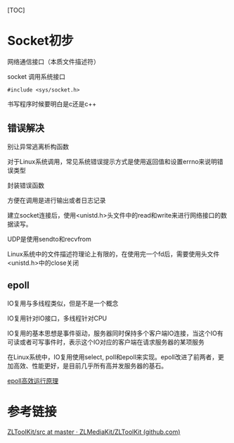 [TOC]





# Socket初步

网络通信接口（本质文件描述符）

socket 调用系统接口

`#include <sys/socket.h>`

书写程序时候要明白是c还是c++



## 错误解决

别让异常逃离析构函数

对于Linux系统调用，常见系统错误提示方式是使用返回值和设置errno来说明错误类型



封装错误函数

方便在调用是进行输出或者日志记录



建立socket连接后，使用<unistd.h>头文件中的read和write来进行网络接口的数据读写。

UDP是使用sendto和recvfrom 



Linux系统中的文件描述符理论上有限的，在使用完一个fd后，需要使用头文件<unistd.h>中的close关闭



## epoll

IO复用与多线程类似，但是不是一个概念

IO复用针对IO接口，多线程针对CPU



IO复用的基本思想是事件驱动，服务器同时保持多个客户端IO连接，当这个IO有可读或者可写事件时，表示这个IO对应的客户端在请求服务器的某项服务



在Linux系统中，IO复用使用select, poll和epoll来实现。epoll改进了前两者，更加高效、性能更好，是目前几乎所有高并发服务器的基石。



[epoll高效运行原理](./epoll高效运行原理.md)



# 参考链接

[ZLToolKit/src at master · ZLMediaKit/ZLToolKit (github.com)](https://github.com/ZLMediaKit/ZLToolKit/tree/master/src)










